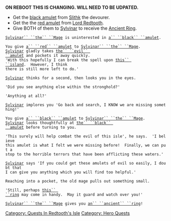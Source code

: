 <B>ON REBOOT THIS IS CHANGING. WILL NEED TO BE UDPATED.</b>

-   Get the [black amulet](Black_Amulet.md "wikilink") from
    [Slithk](Slithk "wikilink") the devourer.
-   Get the the [red amulet](Red_Amulet.md "wikilink") from [Lord
    Redtooth](Lord_Redtooth "wikilink").
-   Give BOTH of them to [Sylvinar](Sylvinar "wikilink") to receive the
    [Ancient Ring](Ancient_Ring "wikilink").

[`Sylvinar`` ``the`` ``Mage`](Sylvinar.md "wikilink")` is uninterested in `[`a`` ``black`` ``amulet`](Black_Amulet.md "wikilink")`.`

`You give `[`a`` ``red`` ``amulet`](Red_Amulet.md "wikilink")` to `[`Sylvinar`` ``the`` ``Mage`](Sylvinar.md "wikilink")`.`  
[`Sylvinar`](Sylvinar "wikilink")` gladly takes `[`the`` ``evil`` ``amulet`](Red_Amulet.md "wikilink")` and pockets it away quickly.`  
`'With this hopefully I can break the spell upon `[`this`` ``island`](:Category:_Redtooth's_Isle.md "wikilink")`.  However, I think`  
`there is still more left to do.'`  
  
[`Sylvinar`](Sylvinar "wikilink")` thinks for a second, then looks you in the eyes.`  
  
`'Did you see anything else within the stronghold?'`  
  
`'Anything at all?'`  
  
[`Sylvinar`](Sylvinar "wikilink")` implores you 'Go back and search, I KNOW we are missing something!'`

`You give `[`a`` ``black`` ``amulet`](Black_Amulet.md "wikilink")` to `[`Sylvinar`` ``the`` ``Mage`](Sylvinar.md "wikilink")`.`  
[`Sylvinar`](Sylvinar "wikilink")` looks thoughtfully at `[`the`` ``black`` ``amulet`](Black_Amulet.md "wikilink")` before turning to you.`  
  
`'This surely will help combat the evil of this isle', he says.  'I believe`  
`this amulet is what I felt we were missing before!  Finally, we can put a`  
`stop to the horrible terrors that have been afflicting these waters.'`  
  
[`Sylvinar`](Sylvinar "wikilink")` says 'If you could get these amulets of evil so easily, I doubt that`  
`I can give you anything which you will find too helpful.'`  
  
`Reaching into a pocket, the old mage pulls out something small.`  
` `  
`'Still, perhaps `[`this`` ``ring`](Ancient_Ring.md "wikilink")` may come in handy.  May it guard and watch over you!'`  
  
[`Sylvinar`` ``the`` ``Mage`](Sylvinar.md "wikilink")` gives you `[`an`` ``ancient`` ``ring`](Ancient_Ring.md "wikilink")`!`

[Category: Quests In Redtooth's
Isle](Category:_Quests_In_Redtooth's_Isle "wikilink") [Category: Hero
Quests](Category:_Hero_Quests "wikilink")
